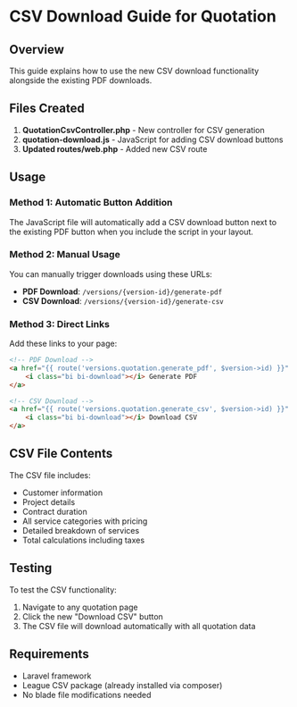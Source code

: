 # CSV Download Guide for Quotation

## Overview
This guide explains how to use the new CSV download functionality alongside the existing PDF downloads.

## Files Created
1. **QuotationCsvController.php** - New controller for CSV generation
2. **quotation-download.js** - JavaScript for adding CSV download buttons
3. **Updated routes/web.php** - Added new CSV route

## Usage

### Method 1: Automatic Button Addition
The JavaScript file will automatically add a CSV download button next to the existing PDF button when you include the script in your layout.

### Method 2: Manual Usage
You can manually trigger downloads using these URLs:

- **PDF Download**: `/versions/{version-id}/generate-pdf`
- **CSV Download**: `/versions/{version-id}/generate-csv`

### Method 3: Direct Links
Add these links to your page:

```html
<!-- PDF Download -->
<a href="{{ route('versions.quotation.generate_pdf', $version->id) }}" class="btn btn-pink">
    <i class="bi bi-download"></i> Generate PDF
</a>

<!-- CSV Download -->
<a href="{{ route('versions.quotation.generate_csv', $version->id) }}" class="btn btn-success">
    <i class="bi bi-download"></i> Download CSV
</a>
```

## CSV File Contents
The CSV file includes:
- Customer information
- Project details
- Contract duration
- All service categories with pricing
- Detailed breakdown of services
- Total calculations including taxes

## Testing
To test the CSV functionality:
1. Navigate to any quotation page
2. Click the new "Download CSV" button
3. The CSV file will download automatically with all quotation data

## Requirements
- Laravel framework
- League CSV package (already installed via composer)
- No blade file modifications needed
